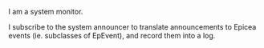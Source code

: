 I am a system monitor.I subscribe to the system announcer to translate announcements to Epicea events (ie. subclasses of EpEvent), and record them into a log.